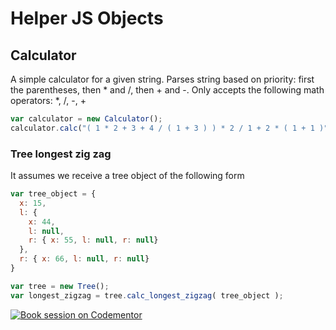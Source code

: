 # Helper JS Objects

## Calculator

A simple calculator for a given string. Parses string based on priority: first the parentheses, then * and /, then + and -.
Only accepts the following math operators: *, /, -, +

``` JavaScript
var calculator = new Calculator();
calculator.calc("( 1 * 2 + 3 + 4 / ( 1 + 3 ) ) * 2 / 1 + 2 * ( 1 + 1 )")
```

### Tree longest zig zag

It assumes we receive a tree object of the following form

``` JavaScript
var tree_object = {
  x: 15,
  l: {
    x: 44,
    l: null,
    r: { x: 55, l: null, r: null} 
  },
  r: { x: 66, l: null, r: null}
}
```

``` JavaScript
var tree = new Tree();
var longest_zigzag = tree.calc_longest_zigzag( tree_object );
```

[![Book session on Codementor](https://cdn.codementor.io/badges/book_session_github.svg)](https://www.codementor.io/alexandrugavrilov?utm_source=github&utm_medium=button&utm_term=alexandrugavrilov&utm_campaign=github)
